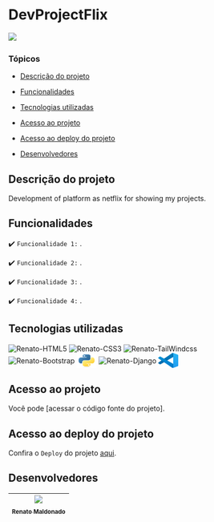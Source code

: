 # DevProjectFlix

<p>
   <img src="http://img.shields.io/static/v1?label=STATUS&message=EM%20DESENVOLVIMENTO&color=RED&style=for-the-badge"/>
</p>

### Tópicos 

- [Descrição do projeto](#descrição-do-projeto)

- [Funcionalidades](#funcionalidades)

- [Tecnologias utilizadas](#tecnologias-utilizadas)

- [Acesso ao projeto](#acesso-ao-projeto)

- [Acesso ao deploy do projeto](#acesso-ao-deploy-do-projeto)

- [Desenvolvedores](#desenvolvedores)

## Descrição do projeto 

<p align="justify">
Development of platform as netflix for showing my projects.
   
</p>

## Funcionalidades

:heavy_check_mark: `Funcionalidade 1:` .

:heavy_check_mark: `Funcionalidade 2:` .

:heavy_check_mark: `Funcionalidade 3:` .

:heavy_check_mark: `Funcionalidade 4:` .

## Tecnologias utilizadas
<p>
<img align="center" alt="Renato-HTML5" height="30" width="40" src="https://cdn.jsdelivr.net/gh/devicons/devicon/icons/html5/html5-original-wordmark.svg">
<img align="center" alt="Renato-CSS3" height="30" width="40" src="https://cdn.jsdelivr.net/gh/devicons/devicon/icons/css3/css3-original-wordmark.svg">
<img align="center" alt="Renato-TailWindcss" height="30" width="40" src="https://cdn.jsdelivr.net/gh/devicons/devicon/icons/tailwindcss/tailwindcss-original-wordmark.svg">
<img align="center" alt="Renato-Bootstrap" height="30" width="40" src="https://cdn.jsdelivr.net/gh/devicons/devicon/icons/bootstrap/bootstrap-original-wordmark.svg">
<img align="center" alt="Renato-Python" height="30" width="40" src="https://raw.githubusercontent.com/devicons/devicon/master/icons/python/python-original.svg">
<img align="center" alt="Renato-Django" height="30" width="40" src="https://cdn.jsdelivr.net/gh/devicons/devicon/icons/django/django-plain-wordmark.svg">
<img align="center" alt="Renato-SQLite" height="30" width="40" src="https://raw.githubusercontent.com/devicons/devicon/master/icons/vscode/vscode-original.svg">
</p>

## Acesso ao projeto

Você pode [acessar o código fonte do projeto].

## Acesso ao deploy do projeto

Confira o `Deploy` do projeto [aqui](https:).

## Desenvolvedores
| [<img src="https://avatars.githubusercontent.com/u/49447595?v=4" width=115><br><sub>Renato Maldonado</sub>](https://github.com/renthus)
| :---: |